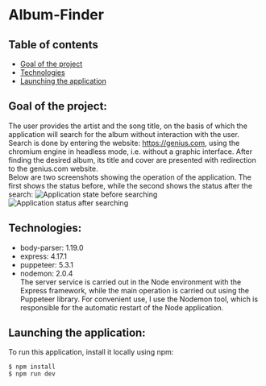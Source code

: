 # Album-Finder
## Table of contents
* [Goal of the project](#goal-of-the-project)
* [Technologies](#technologies)
* [Launching the application](#launching-the-application)
## Goal of the project:
The user provides the artist and the song title, on the basis of which the application will search for the album without interaction with the user. Search is done by entering the website: https://genius.com, using the chromium engine in headless mode, i.e. without a graphic interface. After finding the desired album, its title and cover are presented with redirection to the genius.com website.<br>
Below are two screenshots showing the operation of the application. The first shows the status before, while the second shows the status after the search:
![Application state before searching](./readmeImages/before.jpg)<br>
![Application status after searching](./readmeImages/after.jpg)
## Technologies:
* body-parser: 1.19.0<br>
* express: 4.17.1<br>
* puppeteer: 5.3.1<br>
* nodemon: 2.0.4<br>
The server service is carried out in the Node environment with the Express framework, while the main operation is carried out using the Puppeteer library. For convenient use, I use the Nodemon tool, which is responsible for the automatic restart of the Node application.
## Launching the application:
To run this application, install it locally using npm:<br>
```
$ npm install
$ npm run dev
```
